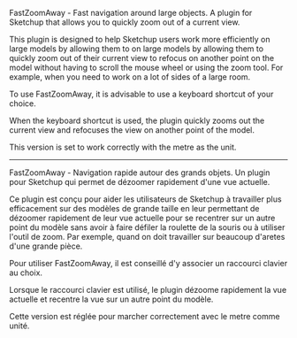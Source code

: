 FastZoomAway - Fast navigation around large objects.
A plugin for Sketchup that allows you to quickly zoom out of a current view.

This plugin is designed to help Sketchup users work more efficiently on large models by allowing them to 
on large models by allowing them to quickly zoom out of their current view 
to refocus on another point on the model without having to scroll the mouse wheel 
or using the zoom tool. For example, when you need to work on a lot of sides of a large room.

To use FastZoomAway, it is advisable to use a keyboard shortcut of your choice. 

When the keyboard shortcut is used, the plugin quickly zooms out the current view and refocuses the view on another point of the model.

This version is set to work correctly with the metre as the unit.

-----------------------------------

FastZoomAway - Navigation rapide autour des grands objets.
Un plugin pour Sketchup qui permet de dézoomer rapidement d'une vue actuelle.

Ce plugin est conçu pour aider les utilisateurs de Sketchup à travailler plus efficacement 
sur des modèles de grande taille en leur permettant de dézoomer rapidement de leur vue actuelle 
pour se recentrer sur un autre point du modèle sans avoir à faire défiler la roulette de la souris 
ou à utiliser l'outil de zoom. Par exemple, quand on doit travailler sur beaucoup d'aretes d'une grande pièce.

Pour utiliser FastZoomAway, il est conseillé d'y associer un raccourci clavier au choix. 

Lorsque le raccourci clavier est utilisé, le plugin dézoome rapidement la vue actuelle et recentre la vue sur un autre point du modèle.

Cette version est réglée pour marcher correctement avec le metre comme unité.


